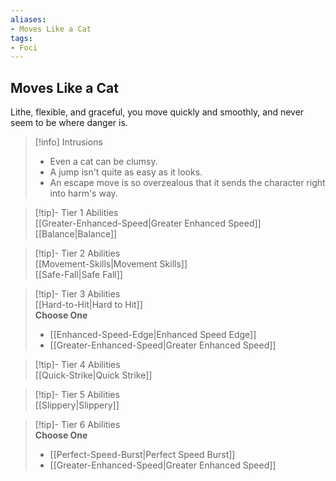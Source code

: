 ```yaml
---
aliases:
- Moves Like a Cat
tags:
- Foci
---
```


  
## Moves Like a Cat  
Lithe, flexible, and graceful, you move quickly and smoothly, and never seem to be where danger is.  

>[!info] Intrusions  
>- Even a cat can be clumsy.  
>- A jump isn't quite as easy as it looks.  
>- An escape move is so overzealous that it sends the character right into harm's way.  


>[!tip]- Tier 1 Abilities  
> [[Greater-Enhanced-Speed|Greater Enhanced Speed]]  
> [[Balance|Balance]]  


>[!tip]- Tier 2 Abilities  
> [[Movement-Skills|Movement Skills]]  
> [[Safe-Fall|Safe Fall]]  


>[!tip]- Tier 3 Abilities  
> [[Hard-to-Hit|Hard to Hit]]  
> **Choose One**  
>- [[Enhanced-Speed-Edge|Enhanced Speed Edge]]  
>- [[Greater-Enhanced-Speed|Greater Enhanced Speed]]  


>[!tip]- Tier 4 Abilities  
> [[Quick-Strike|Quick Strike]]  


>[!tip]- Tier 5 Abilities  
> [[Slippery|Slippery]]  


>[!tip]- Tier 6 Abilities  
> **Choose One**  
>- [[Perfect-Speed-Burst|Perfect Speed Burst]]  
>- [[Greater-Enhanced-Speed|Greater Enhanced Speed]]